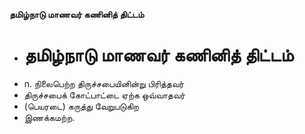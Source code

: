 **தமிழ்நாடு மாணவர் கணினித் திட்டம்**
- # தமிழ்நாடு மாணவர் கணினித் திட்டம்
- n. நிலைபெற்ற திருச்சபையினின்று பிரித்தவர்
- திருச்சபைக் கோட்பாட்டை ஏற்க ஒவ்வாதவர்
- (பெயரடை) கருத்து வேறுபடுகிற
- இணக்கமற்ற.

